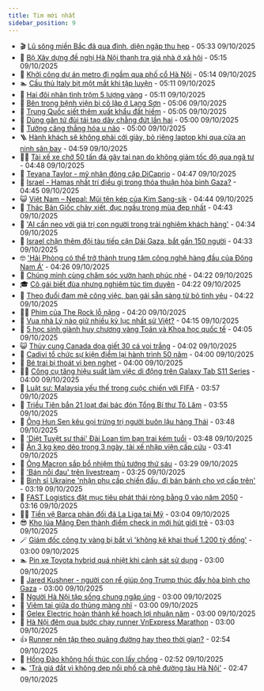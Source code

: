 ```yaml
---
title: Tim mới nhất
sidebar_position: 9
---
```


<!-- vnexpress-tin-moi-nhat:START -->
- 🎬 [Lũ sông miền Bắc đã qua đỉnh, diện ngập thu hẹp](https://vnexpress.net/lu-song-mien-bac-da-qua-dinh-dien-ngap-thu-hep-4949093.html) - 05:33 09/10/2025
- 🐎 [Bộ Xây dựng đề nghị Hà Nội thanh tra giá nhà ở xã hội](https://vnexpress.net/bo-xay-dung-de-nghi-ha-noi-thanh-tra-gia-nha-o-xa-hoi-4949186.html) - 05:15 09/10/2025
- 🦍 [Khởi công dự án metro đi ngầm qua phố cổ Hà Nội](https://vnexpress.net/khoi-cong-du-an-metro-di-ngam-qua-pho-co-ha-noi-4949210.html) - 05:14 09/10/2025
- 🏊 [Cầu thủ Italy bịt một mắt khi tập luyện](https://vnexpress.net/cau-thu-italy-bit-mot-mat-khi-tap-luyen-4949141.html) - 05:11 09/10/2025
- 🎊 [Hai đôi nhân tình trộm 5 lượng vàng](https://vnexpress.net/hai-doi-nhan-tinh-trom-5-luong-vang-4949161.html) - 05:11 09/10/2025
- 🎃 [Bên trong bệnh viện bị cô lập ở Lạng Sơn](https://vnexpress.net/ben-trong-benh-vien-bi-co-lap-o-lang-son-4949119.html) - 05:06 09/10/2025
- 🧰 [Trung Quốc siết thêm xuất khẩu đất hiếm](https://vnexpress.net/trung-quoc-siet-them-xuat-khau-dat-hiem-4949205.html) - 05:05 09/10/2025
- 🔭 [Dùng gân tứ đùi tái tạo dây chằng đứt lần hai](https://vnexpress.net/dung-gan-tu-dui-tai-tao-day-chang-dut-lan-hai-4949206.html) - 05:00 09/10/2025
- 🫶 [Tưởng căng thẳng hóa u não](https://vnexpress.net/tuong-cang-thang-hoa-u-nao-4949078.html) - 05:00 09/10/2025
- 🪜 [Hành khách sẽ không phải cởi giày, bỏ riêng laptop khi qua cửa an ninh sân bay](https://vnexpress.net/hanh-khach-se-khong-phai-coi-giay-bo-rieng-laptop-khi-qua-cua-an-ninh-san-bay-4949041.html) - 04:59 09/10/2025
- 👨‍🏫 [Tài xế xe chở 50 tấn đá gây tai nạn do không giảm tốc độ qua ngã tư](https://vnexpress.net/tai-xe-xe-cho-50-tan-da-gay-tai-nan-do-khong-giam-toc-do-qua-nga-tu-4949183.html) - 04:48 09/10/2025
- 🎊 [Teyana Taylor - mỹ nhân đóng cặp DiCaprio](https://vnexpress.net/teyana-taylor-my-nhan-dong-cap-dicaprio-4948147.html) - 04:47 09/10/2025
- 🎊 [Israel - Hamas nhất trí điều gì trong thỏa thuận hòa bình Gaza?](https://vnexpress.net/israel-hamas-nhat-tri-dieu-gi-trong-thoa-thuan-hoa-binh-gaza-4949080.html) - 04:45 09/10/2025
- 😺 [Việt Nam – Nepal: Mũi tên kép của Kim Sang-sik](https://vnexpress.net/viet-nam-nepal-mui-ten-kep-cua-kim-sang-sik-4949176.html) - 04:44 09/10/2025
- 🐘 [Thác Bản Giốc chảy xiết, đục ngầu trong mùa đẹp nhất](https://vnexpress.net/thac-ban-gioc-chay-xiet-duc-ngau-trong-mua-dep-nhat-4949213.html) - 04:43 09/10/2025
- 🌁 [&#39;AI cần neo với giá trị con người trong trải nghiệm khách hàng&#39;](https://vnexpress.net/ai-can-neo-voi-gia-tri-con-nguoi-trong-trai-nghiem-khach-hang-4948837.html) - 04:34 09/10/2025
- 🐲 [Israel chặn thêm đội tàu tiếp cận Dải Gaza, bắt gần 150 người](https://vnexpress.net/israel-chan-them-doi-tau-tiep-can-dai-gaza-bat-gan-150-nguoi-4949130.html) - 04:33 09/10/2025
- 🤓 [&#39;Hải Phòng có thể trở thành trung tâm công nghệ hàng đầu của Đông Nam Á&#39;](https://vnexpress.net/hai-phong-co-the-tro-thanh-trung-tam-cong-nghe-hang-dau-cua-dong-nam-a-4949175.html) - 04:26 09/10/2025
- 💪 [Chúng mình cùng chăm sóc vườn hạnh phúc nhé](https://vnexpress.net/chung-minh-cung-cham-soc-vuon-hanh-phuc-nhe-4949110.html) - 04:22 09/10/2025
- 🎓 [Cô gái biết đùa nhưng nghiêm túc tìm duyên](https://vnexpress.net/co-gai-biet-dua-nhung-nghiem-tuc-tim-duyen-4947415.html) - 04:22 09/10/2025
- 🫣 [Theo đuổi đam mê công việc, bạn gái sẵn sàng từ bỏ tình yêu](https://vnexpress.net/theo-duoi-dam-me-cong-viec-ban-gai-san-sang-tu-bo-tinh-yeu-4948384.html) - 04:22 09/10/2025
- 🧑‍💻 [Phim của The Rock lỗ nặng](https://vnexpress.net/phim-cua-the-rock-lo-nang-4949098.html) - 04:20 09/10/2025
- 🐲 [Vua nhà Lý nào giữ nhiều kỷ lục nhất sử Việt?](https://vnexpress.net/crossword-giai-o-chu-o-chu-vua-nha-ly-nao-giu-nhieu-ky-luc-nhat-su-viet-4947688.html) - 04:15 09/10/2025
- 🌝 [5 học sinh giành huy chương vàng Toán và Khoa học quốc tế](https://vnexpress.net/5-hoc-sinh-gianh-huy-chuong-vang-toan-va-khoa-hoc-quoc-te-4949152.html) - 04:05 09/10/2025
- 😺 [Thủy cung Canada dọa giết 30 cá voi trắng](https://vnexpress.net/thuy-cung-canada-doa-giet-30-ca-voi-trang-4949132.html) - 04:02 09/10/2025
- 🐎 [Cadivi tổ chức sự kiện điểm lại hành trình 50 năm](https://vnexpress.net/cadivi-to-chuc-su-kien-diem-lai-hanh-trinh-50-nam-4949178.html) - 04:00 09/10/2025
- 🎡 [Bé trai bị thoát vị bẹn nghẹt](https://vnexpress.net/be-trai-bi-thoat-vi-ben-nghet-4949171.html) - 04:00 09/10/2025
- 👨‍🏫 [Công cụ tăng hiệu suất làm việc di động trên Galaxy Tab S11 Series](https://vnexpress.net/cong-cu-tang-hieu-suat-lam-viec-di-dong-tren-galaxy-tab-s11-series-4948904.html) - 04:00 09/10/2025
- 🦆 [Luật sư: Malaysia yếu thế trong cuộc chiến với FIFA](https://vnexpress.net/luat-su-malaysia-yeu-the-trong-cuoc-chien-voi-fifa-4948969.html) - 03:57 09/10/2025
- 🚦 [Triều Tiên bắn 21 loạt đại bác đón Tổng Bí thư Tô Lâm](https://vnexpress.net/trieu-tien-ban-21-loat-dai-bac-don-tong-bi-thu-to-lam-4949163.html) - 03:55 09/10/2025
- 💫 [Ông Hun Sen kêu gọi trừng trị người buôn lậu hàng Thái](https://vnexpress.net/ong-hun-sen-keu-goi-trung-tri-nguoi-buon-lau-hang-thai-4949142.html) - 03:48 09/10/2025
- 🎉 [&#39;Diệt Tuyệt sư thái&#39; Đài Loan tìm bạn trai kém tuổi](https://vnexpress.net/diet-tuyet-su-thai-dai-loan-tim-ban-trai-kem-tuoi-4949117.html) - 03:48 09/10/2025
- 🌋 [Ăn 3 kg kẹo dẻo trong 3 ngày, tài xế nhập viện cấp cứu](https://vnexpress.net/an-3-kg-keo-deo-trong-3-ngay-tai-xe-nhap-vien-cap-cuu-4949100.html) - 03:41 09/10/2025
- 🤖 [Ông Macron sắp bổ nhiệm thủ tướng thứ sáu](https://vnexpress.net/ong-macron-sap-bo-nhiem-thu-tuong-thu-sau-4949092.html) - 03:29 09/10/2025
- 🦏 [&#39;Bán nỗi đau&#39; trên livestream](https://vnexpress.net/ban-noi-dau-tren-livestream-4947723.html) - 03:25 09/10/2025
- 🦩 [Binh sĩ Ukraine &#39;nhận phụ cấp chiến đấu, đi bán bánh cho vợ cấp trên&#39;](https://vnexpress.net/binh-si-ukraine-nhan-phu-cap-chien-dau-di-ban-banh-cho-vo-cap-tren-4949086.html) - 03:19 09/10/2025
- 👺 [FAST Logistics đặt mục tiêu phát thải ròng bằng 0 vào năm 2050](https://vnexpress.net/fast-logistics-dat-muc-tieu-phat-thai-rong-bang-0-vao-nam-2050-4949005.html) - 03:16 09/10/2025
- 🧑‍🏫 [Tiền vệ Barca phản đối đá La Liga tại Mỹ](https://vnexpress.net/tien-ve-barca-phan-doi-da-la-liga-tai-my-4949102.html) - 03:04 09/10/2025
- 😎 [Kho lúa Măng Đen thành điểm check in mới hút giới trẻ](https://vnexpress.net/kho-lua-mang-den-thanh-diem-check-in-moi-hut-gioi-tre-4948766.html) - 03:03 09/10/2025
- 🪄 [Giám đốc công ty vàng bị bắt vì &#39;không kê khai thuế 1.200 tỷ đồng&#39;](https://vnexpress.net/giam-doc-cong-ty-vang-bi-bat-vi-khong-ke-khai-thue-1-200-ty-dong-4949125.html) - 03:00 09/10/2025
- 🏊 [Pin xe Toyota hybrid quá nhiệt khi cảnh sát sử dụng](https://vnexpress.net/pin-xe-toyota-hybrid-qua-nhiet-khi-canh-sat-su-dung-4949057.html) - 03:00 09/10/2025
- 💃 [Jared Kushner - người con rể giúp ông Trump thúc đẩy hòa bình cho Gaza](https://vnexpress.net/jared-kushner-nguoi-con-re-giup-ong-trump-thuc-day-hoa-binh-cho-gaza-4947665.html) - 03:00 09/10/2025
- 🦆 [Người Hà Nội tập sống chung ngập úng](https://vnexpress.net/nguoi-ha-noi-tap-song-chung-ngap-ung-4949045.html) - 03:00 09/10/2025
- 🎊 [Viêm tai giữa do thủng màng nhĩ](https://vnexpress.net/viem-tai-giua-do-thung-mang-nhi-4949059.html) - 03:00 09/10/2025
- 👺 [Gelex Electric hoàn thành kế hoạch lợi nhuận năm](https://vnexpress.net/gelex-electric-hoan-thanh-ke-hoach-loi-nhuan-nam-4948962.html) - 03:00 09/10/2025
- 🎡 [Hà Nội đêm qua bước chạy runner VnExpress Marathon](https://vnexpress.net/ha-noi-dem-qua-buoc-chay-runner-vnexpress-marathon-4948200.html) - 03:00 09/10/2025
- 👍 [Runner nên tập theo quãng đường hay theo thời gian?](https://vnexpress.net/runner-nen-tap-theo-quang-duong-hay-theo-thoi-gian-4949087.html) - 02:54 09/10/2025
- 🐎 [Hồng Đào không hối thúc con lấy chồng](https://vnexpress.net/hong-dao-khong-hoi-thuc-con-lay-chong-4948629.html) - 02:52 09/10/2025
- 🏊 [&#39;Trả giá đắt vì không dẹp nổi phố cà phê đường tàu Hà Nội&#39;](https://vnexpress.net/ca-phe-duong-tau-ha-noi-ca-phe-duong-tau-bi-cam-ca-phe-duong-tau-con-hoat-dong-khong-tra-gia-dat-vi-khong-dep-noi-pho-ca-phe-duong-tau-4949091.html) - 02:47 09/10/2025<!-- vnexpress-tin-moi-nhat:END -->
